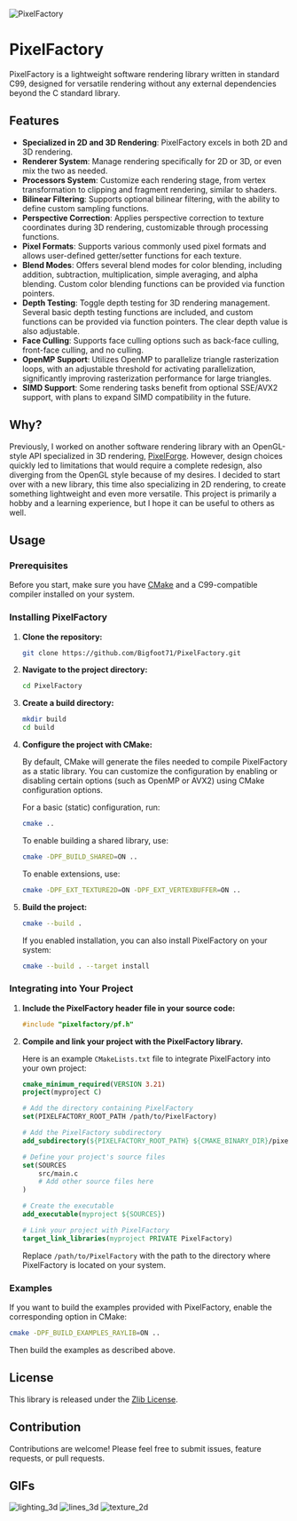 ![PixelFactory](examples/resources/images/PixelFactory.png)

# PixelFactory

PixelFactory is a lightweight software rendering library written in standard C99, designed for versatile rendering without any external dependencies beyond the C standard library.

## Features

- **Specialized in 2D and 3D Rendering**: PixelFactory excels in both 2D and 3D rendering.
- **Renderer System**: Manage rendering specifically for 2D or 3D, or even mix the two as needed.
- **Processors System**: Customize each rendering stage, from vertex transformation to clipping and fragment rendering, similar to shaders.
- **Bilinear Filtering**: Supports optional bilinear filtering, with the ability to define custom sampling functions.
- **Perspective Correction**: Applies perspective correction to texture coordinates during 3D rendering, customizable through processing functions.
- **Pixel Formats**: Supports various commonly used pixel formats and allows user-defined getter/setter functions for each texture.
- **Blend Modes**: Offers several blend modes for color blending, including addition, subtraction, multiplication, simple averaging, and alpha blending. Custom color blending functions can be provided via function pointers.
- **Depth Testing**: Toggle depth testing for 3D rendering management. Several basic depth testing functions are included, and custom functions can be provided via function pointers. The clear depth value is also adjustable.
- **Face Culling**: Supports face culling options such as back-face culling, front-face culling, and no culling.
- **OpenMP Support**: Utilizes OpenMP to parallelize triangle rasterization loops, with an adjustable threshold for activating parallelization, significantly improving rasterization performance for large triangles.
- **SIMD Support**: Some rendering tasks benefit from optional SSE/AVX2 support, with plans to expand SIMD compatibility in the future.

## Why?

Previously, I worked on another software rendering library with an OpenGL-style API specialized in 3D rendering, [PixelForge](https://github.com/Bigfoot71/PixelForge). However, design choices quickly led to limitations that would require a complete redesign, also diverging from the OpenGL style because of my desires. I decided to start over with a new library, this time also specializing in 2D rendering, to create something lightweight and even more versatile. This project is primarily a hobby and a learning experience, but I hope it can be useful to others as well.

## Usage

### Prerequisites

Before you start, make sure you have [CMake](https://cmake.org/install/) and a C99-compatible compiler installed on your system.

### Installing PixelFactory

1. **Clone the repository:**

   ```bash
   git clone https://github.com/Bigfoot71/PixelFactory.git
   ```

2. **Navigate to the project directory:**

   ```bash
   cd PixelFactory
   ```

3. **Create a build directory:**

   ```bash
   mkdir build
   cd build
   ```

4. **Configure the project with CMake:**

   By default, CMake will generate the files needed to compile PixelFactory as a static library. You can customize the configuration by enabling or disabling certain options (such as OpenMP or AVX2) using CMake configuration options.

   For a basic (static) configuration, run:

   ```bash
   cmake ..
   ```

   To enable building a shared library, use:

   ```bash
   cmake -DPF_BUILD_SHARED=ON ..
   ```

   To enable extensions, use:
   ```bash
   cmake -DPF_EXT_TEXTURE2D=ON -DPF_EXT_VERTEXBUFFER=ON ..
   ```

5. **Build the project:**

   ```bash
   cmake --build .
   ```

   If you enabled installation, you can also install PixelFactory on your system:

   ```bash
   cmake --build . --target install
   ```

### Integrating into Your Project

1. **Include the PixelFactory header file in your source code:**

   ```c
   #include "pixelfactory/pf.h"
   ```

2. **Compile and link your project with the PixelFactory library.**

   Here is an example `CMakeLists.txt` file to integrate PixelFactory into your own project:

   ```cmake
   cmake_minimum_required(VERSION 3.21)
   project(myproject C)

   # Add the directory containing PixelFactory
   set(PIXELFACTORY_ROOT_PATH /path/to/PixelFactory)

   # Add the PixelFactory subdirectory
   add_subdirectory(${PIXELFACTORY_ROOT_PATH} ${CMAKE_BINARY_DIR}/pixelfactory)

   # Define your project's source files
   set(SOURCES
       src/main.c
       # Add other source files here
   )

   # Create the executable
   add_executable(myproject ${SOURCES})

   # Link your project with PixelFactory
   target_link_libraries(myproject PRIVATE PixelFactory)
   ```

   Replace `/path/to/PixelFactory` with the path to the directory where PixelFactory is located on your system.

### Examples

If you want to build the examples provided with PixelFactory, enable the corresponding option in CMake:

```bash
cmake -DPF_BUILD_EXAMPLES_RAYLIB=ON ..
```

Then build the examples as described above.

## License

This library is released under the [Zlib License](LICENSE).

## Contribution

Contributions are welcome! Please feel free to submit issues, feature requests, or pull requests.

## GIFs

![lighting_3d](examples/resources/gifs/raylib_lighting_3d.gif)
![lines_3d](examples/resources/gifs/raylib_lines_3d.gif)
![texture_2d](examples/resources/gifs/raylib_texture_2d.gif)
